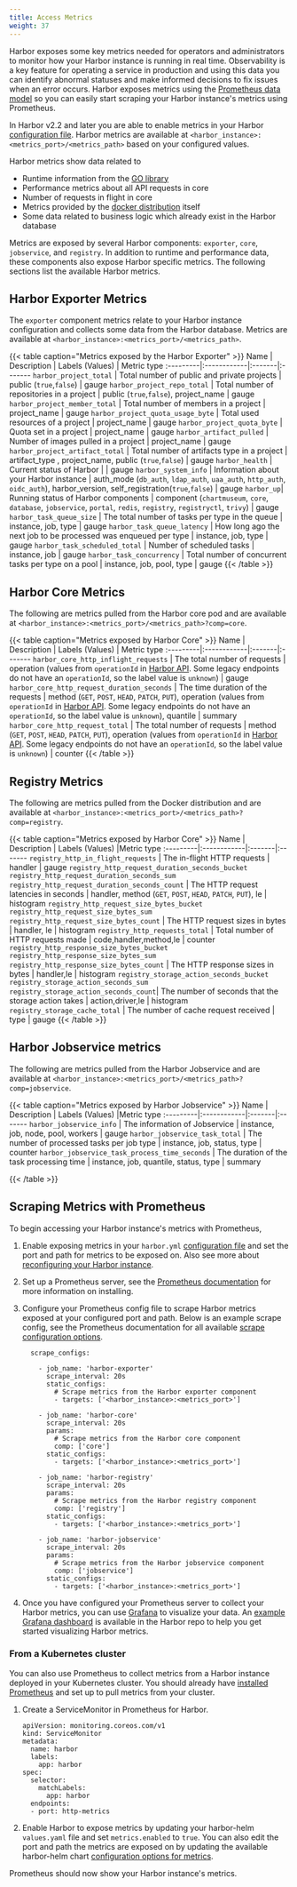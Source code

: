 ```yaml
---
title: Access Metrics
weight: 37
---
```


Harbor exposes some key metrics needed for operators and administrators to monitor how your Harbor instance is running in real time. Observability is a key feature for operating a service in production and using this data you can identify abnormal statuses and make informed decisions to fix issues when an error occurs. Harbor exposes metrics using the  [Prometheus data model](https://prometheus.io/docs/concepts/data_model/) so you can easily start scraping your Harbor instance's metrics using Prometheus.

In Harbor v2.2 and later you are able to enable metrics in your Harbor [configuration file](../../install-config/configure-yml-file.md). Harbor metrics are available at `<harbor_instance>:<metrics_port>/<metrics_path>` based on your configured values.

Harbor metrics show data related to
* Runtime information from the [GO library](https://github.com/prometheus/client_golang)
* Performance metrics about all API requests in core
* Number of requests in flight in core
* Metrics provided by the [docker distribution](https://github.com/distribution/distribution/blob/main/notifications/metrics.go) itself
* Some data related to business logic which already exist in the Harbor database

Metrics are exposed by several Harbor components: `exporter`, `core`, `jobservice`, and `registry`. In addition to runtime and performance data, these components also expose Harbor specific metrics. The following sections list the available Harbor metrics.

## Harbor Exporter Metrics

The `exporter` component metrics relate to your Harbor instance configuration and collects some data from the Harbor database. Metrics are available at `<harbor_instance>:<metrics_port>/<metrics_path>`.

{{< table caption="Metrics exposed by the Harbor Exporter" >}}
Name | Description | Labels (Values) | Metric type
:---------|:------------|:-------|:-------
`harbor_project_total` |	Total number of public and private projects | public (`true`,`false`) | gauge
`harbor_project_repo_total` |	Total number of repositories in a project |	public (`true`,`false`),  project_name | gauge
`harbor_project_member_total` |	Total number of members in a project |	project_name | gauge
`harbor_project_quota_usage_byte` |	Total used resources of a project |	project_name | gauge
`harbor_project_quota_byte` |	Quota set in a project |	project_name | gauge
`harbor_artifact_pulled` |	Number of images pulled in a project |	project_name | gauge
`harbor_project_artifact_total` | Total number of artifacts type in a project | artifact_type , project_name, public (`true`,`false`) | gauge
`harbor_health` | Current status of Harbor | | gauge
`harbor_system_info` | Information about your Harbor instance | auth_mode (`db_auth`, `ldap_auth`, `uaa_auth`, `http_auth`, `oidc_auth`), harbor_version, self_registration(`true`,`false`) | gauge
`harbor_up`| Running status of Harbor components  | component (`chartmuseum`, `core`, `database`, `jobservice`, `portal`, `redis`, `registry`, `registryctl`, `trivy`) | gauge
`harbor_task_queue_size` | The total number of tasks per type in the queue | instance, job, type  | gauge
`harbor_task_queue_latency` | How long ago the next job to be processed was enqueued per type | instance, job, type | gauge
`harbor_task_scheduled_total` | 	Number of scheduled tasks | instance, job | gauge
`harbor_task_concurrency` | 	Total number of concurrent tasks per type on a pool | instance, job, pool, type | gauge
{{< /table >}}

## Harbor Core Metrics

The following are metrics pulled from the Harbor core pod and are available at `<harbor_instance>:<metrics_port>/<metrics_path>?comp=core`.

{{< table caption="Metrics exposed by Harbor Core" >}}
Name | Description | Labels (Values) | Metric type
:---------|:------------|:-------|:-------
`harbor_core_http_inflight_requests` | The total number of requests | operation (values from `operationId` in [Harbor API](https://github.com/goharbor/harbor/blob/main/api/v2.0/swagger.yaml). Some legacy endpoints do not have an `operationId`, so the label value is `unknown`) | gauge
`harbor_core_http_request_duration_seconds` | The time duration of the requests | method (`GET`, `POST`, `HEAD`, `PATCH`, `PUT`), operation (values from `operationId` in [Harbor API](https://github.com/goharbor/harbor/blob/main/api/v2.0/swagger.yaml). Some legacy endpoints do not have an `operationId`, so the label value is `unknown`), quantile | summary
`harbor_core_http_request_total` | The total number of requests | method (`GET`, `POST`, `HEAD`, `PATCH`, `PUT`), operation (values from `operationId` in [Harbor API](https://github.com/goharbor/harbor/blob/main/api/v2.0/swagger.yaml). Some legacy endpoints do not have an `operationId`, so the label value is `unknown`) | counter
{{< /table >}}

## Registry Metrics

The following are metrics pulled from the Docker distribution and are available at `<harbor_instance>:<metrics_port>/<metrics_path>?comp=registry`.

{{< table caption="Metrics exposed by Harbor Core" >}}
Name | Description | Labels (Values) |Metric type
:---------|:------------|:-------|:-------
`registry_http_in_flight_requests` | The in-flight HTTP requests | handler | gauge
`registry_http_request_duration_seconds_bucket` `registry_http_request_duration_seconds_sum` `registry_http_request_duration_seconds_count` | The HTTP request latencies in seconds | handler, method (`GET`, `POST`, `HEAD`, `PATCH`, `PUT`), le | histogram
`registry_http_request_size_bytes_bucket registry_http_request_size_bytes_sum registry_http_request_size_bytes_count` | The HTTP request sizes in bytes | handler, le | histogram
`registry_http_requests_total` | Total number of HTTP requests made | code,handler,method,le | counter
`registry_http_response_size_bytes_bucket` `registry_http_response_size_bytes_sum` `registry_http_response_size_bytes_count` | The HTTP response sizes in bytes | handler,le | histogram
`registry_storage_action_seconds_bucket` `registry_storage_action_seconds_sum` `registry_storage_action_seconds_count`| The number of seconds that the storage action takes | action,driver,le | histogram
`registry_storage_cache_total` | The number of cache request received | type | gauge
{{< /table >}}

## Harbor Jobservice metrics

The following are metrics pulled from the Harbor Jobservice and are available at `<harbor_instance>:<metrics_port>/<metrics_path>?comp=jobservice`.

{{< table caption="Metrics exposed by Harbor Jobservice" >}}
Name | Description | Labels (Values) |Metric type
:---------|:------------|:-------|:-------
`harbor_jobservice_info` |  The information of Jobservice | instance, job, node, pool, workers | gauge
`harbor_jobservice_task_total` |  The number of processed tasks per job type | instance, job, status, type | counter
`harbor_jobservice_task_process_time_seconds` | The duration of the task processing time | instance, job, quantile, status, type | summary

{{< /table >}}



## Scraping Metrics with Prometheus

To begin accessing your Harbor instance's metrics with Prometheus,
1. Enable exposing metrics in your `harbor.yml` [configuration file](../../install-config/configure-yml-file.md) and set the port and path for metrics to be exposed on. Also see more about [reconfiguring your Harbor instance](../../install-config/reconfigure-manage-lifecycle/).
1. Set up a Prometheus server, see the [Prometheus documentation](https://prometheus.io/docs/prometheus/latest/installation/) for more information on installing.  
1. Configure your Prometheus config file to scrape Harbor metrics exposed at your configured port and path. Below is an example scrape config, see the Prometheus documentation for all available [scrape configuration options](https://prometheus.io/docs/prometheus/latest/configuration/configuration/#scrape_config).

    ```
      scrape_configs:

        - job_name: 'harbor-exporter'
          scrape_interval: 20s
          static_configs:
            # Scrape metrics from the Harbor exporter component
            - targets: ['<harbor_instance>:<metrics_port>']

        - job_name: 'harbor-core'
          scrape_interval: 20s
          params:
            # Scrape metrics from the Harbor core component
            comp: ['core']
          static_configs:
            - targets: ['<harbor_instance>:<metrics_port>']

        - job_name: 'harbor-registry'
          scrape_interval: 20s
          params:
            # Scrape metrics from the Harbor registry component
            comp: ['registry']
          static_configs:
            - targets: ['<harbor_instance>:<metrics_port>']

        - job_name: 'harbor-jobservice'
          scrape_interval: 20s
          params:
            # Scrape metrics from the Harbor jobservice component
            comp: ['jobservice']
          static_configs:
            - targets: ['<harbor_instance>:<metrics_port>']
      ```
1. Once you have configured your Prometheus server to collect your Harbor metrics, you can use [Grafana](https://grafana.com/docs/) to visualize your data. An [example Grafana dashboard](https://github.com/goharbor/harbor/blob/main/contrib/grafana-dashboard/metrics-example.json) is available in the Harbor repo to help you get started visualizing Harbor metrics.  

### From a Kubernetes cluster

You can also use Prometheus to collect metrics from a Harbor instance deployed in your Kubernetes cluster. You should already have [installed  Prometheus](https://github.com/prometheus-community/helm-charts) and set up to pull metrics from your cluster.

1. Create a ServiceMonitor in Prometheus for Harbor.

    ```
    apiVersion: monitoring.coreos.com/v1
    kind: ServiceMonitor
    metadata:
      name: harbor
      labels:
        app: harbor
    spec:
      selector:
        matchLabels:
          app: harbor
      endpoints:
      - port: http-metrics
    ```

2. Enable Harbor to expose metrics by updating your harbor-helm `values.yaml` file and set `metrics.enabled` to `true`. You can also edit the port and path the metrics are exposed on by updating the available harbor-helm chart [configuration options for metrics](https://github.com/goharbor/harbor-helm#configuration).

Prometheus should now show your Harbor instance's metrics.  
